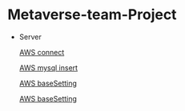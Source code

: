 # Metaverse-team-Project

- Server
    
    [AWS connect](Metaverse-team-Project/AWS%20connect.md)
    
    [AWS mysql insert](Metaverse-team-Project/AWS%20mysql%20insert.md)
    
    [AWS baseSetting](Metaverse-team-Project/AWS%20baseSetting.md)

    [AWS baseSetting](Metaverse-team-Project/AWS%20ubuntu-Node%20js.md)
  
